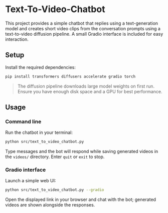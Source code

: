 # Text-To-Video-Chatbot

This project provides a simple chatbot that replies using a text-generation
model and creates short video clips from the conversation prompts using a
text-to-video diffusion pipeline. A small Gradio interface is included for easy
interaction.

## Setup

Install the required dependencies:

```bash
pip install transformers diffusers accelerate gradio torch
```

> The diffusion pipeline downloads large model weights on first run. Ensure you
> have enough disk space and a GPU for best performance.

## Usage

### Command line

Run the chatbot in your terminal:

```bash
python src/text_to_video_chatbot.py
```

Type messages and the bot will respond while saving generated videos in the
`videos/` directory. Enter `quit` or `exit` to stop.

### Gradio interface

Launch a simple web UI:

```bash
python src/text_to_video_chatbot.py --gradio
```

Open the displayed link in your browser and chat with the bot; generated videos
are shown alongside the responses.
